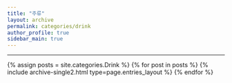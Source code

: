 ```yaml
---
title: "주류"
layout: archive
permalink: categories/drink
author_profile: true
sidebar_main: true
---
```


<!-- 공백이 포함되어 있는 카테고리 이름의 경우 site.categories['a b c'] 이런식으로! -->

***

{% assign posts = site.categories.Drink %}
{% for post in posts %} {% include archive-single2.html type=page.entries_layout %} {% endfor %}